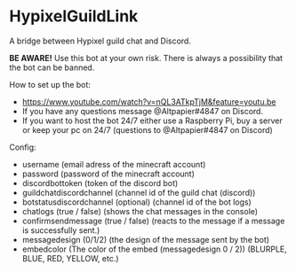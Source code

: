 # HypixelGuildLink
A bridge between Hypixel guild chat and Discord.

**BE AWARE!** Use this bot at your own risk. There is always a possibility that the bot can be banned.


How to set up the bot: 
- https://www.youtube.com/watch?v=nQL3ATkpTjM&feature=youtu.be
- If you have any questions message @Altpapier#4847 on Discord.
- If you want to host the bot 24/7 either use a Raspberry Pi, buy a server or keep your pc on 24/7 (questions to @Altpapier#4847 on Discord)

Config:
- username (email adress of the minecraft account)
- password (password of the minecraft account)
- discordbottoken (token of the discord bot)
- guildchatdiscordchannel (channel id of the guild chat (discord))
- botstatusdiscordchannel (optional) (channel id of the bot logs)
- chatlogs (true / false) (shows the chat messages in the console)
- confirmsendmessage (true / false) (reacts to the message if a message is successfully sent.)
- messagedesign (0/1/2) (the design of the message sent by the bot)
- embedcolor (The color of the embed (messagedesign 0 / 2)) (BLURPLE, BLUE, RED, YELLOW, etc.)

